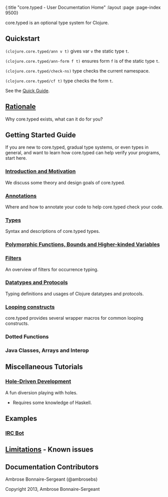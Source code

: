 {:title "core.typed - User Documentation Home"
 :layout :page :page-index 9500}

core.typed is an optional type system for Clojure.

## Quickstart

`(clojure.core.typed/ann v t)` gives var `v` the static type `t`.

`(clojure.core.typed/ann-form f t)` ensures form `f` is of the static type `t`.

`(clojure.core.typed/check-ns)` type checks the current namespace.

`(clojure.core.typed/cf t)` type checks the form `t`.

See the [Quick Guide](../quick_guide/).

## [Rationale](../rationale/)

Why core.typed exists, what can it do for you?

## Getting Started Guide

If you are new to core.typed, gradual type systems, or even types in general, and want to learn how
core.typed can help verify your programs, start here.

### [Introduction and Motivation](../start/introduction_and_motivation/)

We discuss some theory and design goals of core.typed.

### [Annotations](../start/annotations/)

Where and how to annotate your code to help core.typed check your code.

### [Types](../types/)

Syntax and descriptions of core.typed types.

### [Polymorphic Functions, Bounds and Higher-kinded Variables](../poly_fn/)

### [Filters](../filters/)

An overview of filters for occurrence typing.

### [Datatypes and Protocols](../mm_protocol_datatypes/)

Typing definitions and usages of Clojure datatypes and protocols.

### [Looping constructs](../loops/)

core.typed provides several wrapper macros for common looping constructs.

### Dotted Functions

### Java Classes, Arrays and Interop

## Miscellaneous Tutorials

### [Hole-Driven Development](https://github.com/clojure/core.typed/blob/master/src/test/clojure/clojure/core/typed/test/hole.clj)

A fun diversion playing with holes.
- Requires some knowledge of Haskell.

## Examples

### [IRC Bot](https://github.com/frenchy64/Parjer)

## [Limitations](../limitations/) - Known issues

## Documentation Contributors

Ambrose Bonnaire-Sergeant (@ambrosebs)

Copyright 2013, Ambrose Bonnaire-Sergeant
